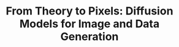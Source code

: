 ---
dual: True
name1: Alex Cloninger
email1: acloninger@ucsd.edu
website1: https://ccom.ucsd.edu/~acloninger/index.html
photo1: https://datascience.ucsd.edu/wp-content/uploads/2022/09/Alex-Cloninger-2.jpg
name2: Rayan Saab
email2: rsaab@ucsd.edu
website2: http://www.math.ucsd.edu/~rsaab/
photo2: https://datascience.ucsd.edu/wp-content/uploads/2022/09/Rayan-Saab-400x400.jpeg
domain: B11
title: "From Theory to Pixels: Diffusion Models for Image and Data Generation"
bio: "<ul><li>Alex Cloninger is an Assistant Professor in Mathematics and the Halicioglu Data Science Institute. He works on computational models for learning similarities between data, and using these similarity measures to solve various scientific problems. Find out more about Dr. Cloninger's research:  <a href='https://ccom.ucsd.edu/~acloninger/index.html'>https://ccom.ucsd.edu/~acloninger/index.html</a></li>
<li>Rayan Saab is an Associate Professor in the Mathematics Department and at the Halicioglu Data Science Institute. He works on developing computational methods and theory for solving problems related to collecting, processing, and analyzing data. He came to this work first through an undergrad degree in electrical engineering and finding himself always interested in both making things work and understanding why they do. Find out more about Dr. Saab's research: <a href='http://www.math.ucsd.edu/~rsaab/'>http://www.math.ucsd.edu/~rsaab/</a></li></ul>"
description: "In the fast evolving field of digital image generation, diffusion models have emerged as a powerful technique to create high-quality synthetic images, as well as other structured signals. They do so by leveraging training data to implicitly learn the underlying distribution and guide the generative process. In the case of images, for example, they effectively deconstruct and reconstruct images using a combination of carefully designed stochastic processes, probabilistic models, and deep neural networks. The domain of this project encompasses the basic theoretical foundations of diffusion models as well as their practical applications in generating visually compelling results. Students who choose this project will delve into the mathematical and computational principles behind diffusion-based methods, exploring concepts such as stochastic processes, partial differential equations, and probabilistic models. They will also engage in hands-on coding and experimentation with diffusion models, applying them to various datasets and signal models. "
summer: "Here are some relevant readings. The students needs not go into all the mathematical details of the papers as we can go through them together, but these papers give an idea of the domain. The more familiar they are with the topic, the more we can do! 
<ul>
<li><a href='https://lilianweng.github.io/posts/2021-07-11-diffusion-models/'>https://lilianweng.github.io/posts/2021-07-11-diffusion-models/</a></li>
<li><a href='https://arxiv.org/pdf/2006.11239.pdf'>https://arxiv.org/pdf/2006.11239.pdf</a></li>
<li><a href='https://arxiv.org/abs/1503.03585'>https://arxiv.org/abs/1503.03585</a></li></ul>

One objective of the replication project could be to recreate the numerics in the third paper (Sohl-Dickstein et al.)"
oldstudent: https://guanlin-99.github.io/
prerequisites: Having a course or two on probability and/or machine learning would be very helpful -- in particular, being familiar with Bayes' rule and conditional probabilities (or being willing to learn very quickly). Familiarity with the basics of neural networks would also be very helpful. 
time: Thursday 12:30-1:30PM, In-Person 📍 HDSI 138
style: We both are relatively hands-on in the sense that we make ourselves available for problem-solving and discussions. That said, students have to be self-motivated, and motivated to do the readings and the work. 
seats: 8
tag: Graphs and Deep Learning
ta: Keng-Chi
---